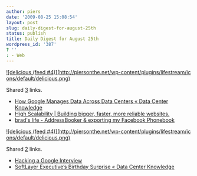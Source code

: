 ```yaml
---
author: piers
date: '2009-08-25 15:08:54'
layout: post
slug: daily-digest-for-august-25th
status: publish
title: Daily Digest for August 25th
wordpress_id: '387'
? ''
: - Web
---
```


[![delicious (feed #4)](http://piersonthe.net/wp-content/plugins/lifestream/ic
ons/default/delicious.png)](http://del.icio.us/piersk)

Shared [3](void(0);) links.

  * [How Google Manages Data Across Data Centers « Data Center Knowledge](http://www.datacenterknowledge.com/archives/2009/08/24/how-google-manages-data-across-data-centers/)
  * [High Scalability | Building bigger, faster, more reliable websites.](http://highscalability.com/)
  * [brad's life - AddressBooker & exporting my Facebook Phonebook](http://brad.livejournal.com/2398409.html)

[![delicious (feed #4)](http://piersonthe.net/wp-content/plugins/lifestream/ic
ons/default/delicious.png)](http://del.icio.us/piersk)

Shared [2](void(0);) links.

  * [Hacking a Google Interview](http://courses.csail.mit.edu/iap/interview/materials.php)
  * [SoftLayer Executive’s Birthday Surprise « Data Center Knowledge](http://www.datacenterknowledge.com/archives/2009/08/25/softlayer-executives-birthday-surprise/)

